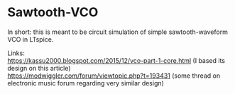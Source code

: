 # Sawtooth-VCO
In short: this is meant to be circuit simulation of simple sawtooth-waveform VCO in LTspice.

Links:    
https://kassu2000.blogspot.com/2015/12/vco-part-1-core.html (I based its design on this article)    
https://modwiggler.com/forum/viewtopic.php?t=193431 (some thread on electronic music forum regarding very similar design)
